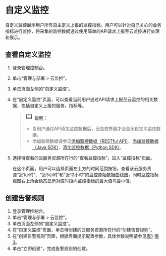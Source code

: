 # 自定义监控<a name="ZH-CN_TOPIC_0094279601"></a>

自定义监控展示用户所有自主定义上报的监控指标。用户可以针对自己关心的业务指标进行监控，将采集的监控数据通过使用简单的API请求上报至云监控进行处理和展示。

## 查看自定义监控<a name="section6854181513383"></a>

1.  登录管理控制台。
2.  单击“管理与部署 \> 云监控”。
3.  单击页面左侧的“自定义监控”。
4.  在“自定义监控”页面，可以查看当前用户通过API请求上报至云监控的相关数据，包括自定义上报的服务，指标等。

    >![](public_sys-resources/icon-note.gif) **说明：**   
    >-   当用户通过API添加监控数据后，云监控界面才会显示自定义监控数据。  
    >-   添加监控数据请参见[添加监控数据（RESTful API）](http://support.huaweicloud.com/api-ces/zh-cn_topic_0032831274.html)、[添加监控数据（Java SDK）](https://support.huaweicloud.com/devg-sdk/zh-cn_topic_0072124679.html)、[添加监控数据（Python SDK）](https://support.huaweicloud.com/devg-sdk/zh-cn_topic_0072126389.html)。  

5.  选择待查看的云服务资源所在行的“查看监控指标”，进入“监控指标”页面。

    在这个页面，用户可以选择页面左上方的时间范围按钮，查看该云服务资源“近1小时”、“近3小时”和“近12小时”的监控原始数据曲线图，同时监控指标视图右上角会动态显示对应时段内监控指标的最大值与最小值。


## 创建告警规则<a name="section20621185993714"></a>

1.  登录管理控制台。
2.  单击“管理与部署 \> 云监控”。
3.  单击页面左侧的“自定义监控”。
4.  在“自定义监控”页面，单击待创建的云服务资源所在行的“创建告警规则”。
5.  在“创建告警规则”页面，根据界面提示配置参数，具体参数说明请参见[表1](创建告警规则-4.md#table17694105411317)-[表3](创建告警规则-4.md#table54161352427)。
6.  单击“立即创建”，完成告警规则的创建。

